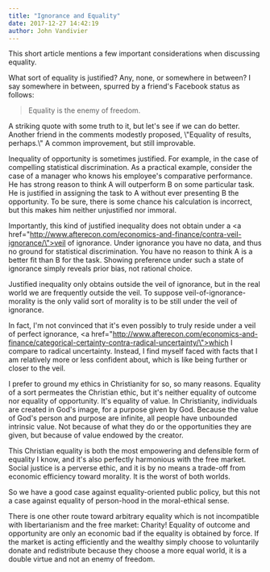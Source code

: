 ```yaml
---
title: "Ignorance and Equality"
date: 2017-12-27 14:42:19
author: John Vandivier
---
```




This short article mentions a few important considerations when discussing equality.

What sort of equality is justified? Any, none, or somewhere in between? I say somewhere in between, spurred by a friend's Facebook status as follows:
<blockquote>Equality is the enemy of freedom.</blockquote>
A striking quote with some truth to it, but let's see if we can do better. Another friend in the comments modestly proposed, \"Equality of results, perhaps.\" A common improvement, but still improvable.

Inequality of opportunity is sometimes justified. For example, in the case of compelling statistical discrimination. As a practical example, consider the case of a manager who knows his employee's comparative performance. He has strong reason to think A will outperform B on some particular task. He is justified in assigning the task to A without ever presenting B the opportunity. To be sure, there is some chance his calculation is incorrect, but this makes him neither unjustified nor immoral.

Importantly, this kind of justified inequality does not obtain under a <a href=\"http://www.afterecon.com/economics-and-finance/contra-veil-ignorance/\">veil of ignorance</a>. Under ignorance you have no data, and thus no ground for statistical discrimination. You have no reason to think A is a better fit than B for the task. Showing preference under such a state of ignorance simply reveals prior bias, not rational choice.

Justified inequality only obtains outside the veil of ignorance, but in the real world we are frequently outside the veil. To suppose veil-of-ignorance-morality is the only valid sort of morality is to be still under the veil of ignorance.

In fact, I'm not convinced that it's even possibly to truly reside under a veil of perfect ignorance, <a href=\"http://www.afterecon.com/economics-and-finance/categorical-certainty-contra-radical-uncertainty/\">which I compare to radical uncertainty</a>. Instead, I find myself faced with facts that I am relatively more or less confident about, which is like being further or closer to the veil.

I prefer to ground my ethics in Christianity for so, so many reasons. Equality of a sort permeates the Christian ethic, but it's neither equality of outcome nor equality of opportunity. It's equality of value. In Christianity, individuals are created in God's image, for a purpose given by God. Because the value of God's person and purpose are infinite, all people have unbounded intrinsic value. Not because of what they do or the opportunities they are given, but because of value endowed by the creator.

This Christian equality is both the most empowering and defensible form of equality I know, and it's also perfectly harmonious with the free market. Social justice is a perverse ethic, and it is by no means a trade-off from economic efficiency toward morality. It is the worst of both worlds.

So we have a good case against equality-oriented public policy, but this not a case against equality of person-hood in the moral-ethical sense.

There is one other route toward arbitrary equality which is not incompatible with libertarianism and the free market: Charity! Equality of outcome and opportunity are only an economic bad if the equality is obtained by force. If the market is acting efficiently and the wealthy simply choose to voluntarily donate and redistribute because they choose a more equal world, it is a double virtue and not an enemy of freedom.